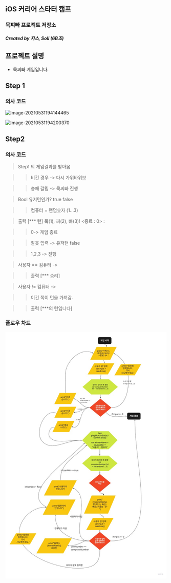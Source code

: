 ## iOS 커리어 스타터 캠프

### 묵찌빠 프로젝트 저장소

##### Created by 지스, Soll (6B조)



## 프로젝트 설명

- 묵찌빠 게임입니다.

  

## Step 1  

### 의사 코드

![image-20210531194144465](./image/image-20210531194144465.png)

![image-20210531194200370](./image/image-20210531194200370.png)



## Step2

### 의사 코드

>  Step1 의 게임결과를 받아옴

> > 비긴 경우 -> 다시 가위바위보

> > 승패 갈림 -> 묵찌빠 진행

> Bool 유저턴인가? true false

> > 컴퓨터 = 랜덤숫자 (1...3)

> 출력 [*** 턴] 묵(1), 찌(2), 빠(3)! <종료 : 0> :

> > 0-> 게임 종료

> > 잘못 입력 -> 유저턴 false

> > 1,2,3 -> 진행

> 사용자 == 컴퓨터 ->

> > 출력 [*** 승리]

> 사용자 != 컴퓨터 ->

> > 이긴 쪽이 턴을 가져감.

> > 출력 [***의 턴입니다]



### 플로우 차트

![flowchart_step2](./image/flowchart_step2.jpeg)



